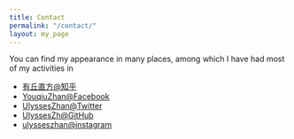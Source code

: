 ```yaml
---
title: Contact
permalink: "/contact/"
layout: my_page
---
```


You can find my appearance in many places,
among which I have had most of my activities in
* [有丘直方@知乎](https://www.zhihu.com/people/ulysseszhan)
* [YouqiuZhan@Facebook](https://www.facebook.com/YouqiuZhan)
* [UlyssesZhan@Twitter](https://twitter.com/UlyssesZhan)
* [UlyssesZh@GitHub](https://github.com/UlyssesZh)
* [ulysseszhan@instagram](https://instagram.com/ulysseszhan)
